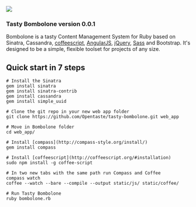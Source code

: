 <img src="http://zizzamia.com/img/tasty_bombolone_logo.png"/>

### Tasty Bombolone version 0.0.1 ###

Bombolone is a tasty Content Management System for Ruby based on Sinatra, Cassandra, [coffeescript](http://coffeescript.org/), [AngularJS](http://angularjs.org), [jQuery](http://jquery.com), [Sass](http://sass-lang.com) and Bootstrap. It's designed to be a simple, flexible toolset for projects of any size.



## Quick start in 7 steps

```shell
# Install the Sinatra
gem install sinatra
gem install sinatra-contrib 
gem install cassandra
gem install simple_uuid

# Clone the git repo in your new web app folder
git clone https://github.com/Opentaste/tasty-bombolone.git web_app

# Move in Bombolone folder 
cd web_app/

# Install [compass](http://compass-style.org/install/)
gem install compass

# Install [coffeescript](http://coffeescript.org/#installation)
sudo npm install -g coffee-script

# In two new tabs with the same path run Compass and Coffee
compass watch
coffee --watch --bare --compile --output static/js/ static/coffee/

# Run Tasty Bombolone 
ruby bombolone.rb
```